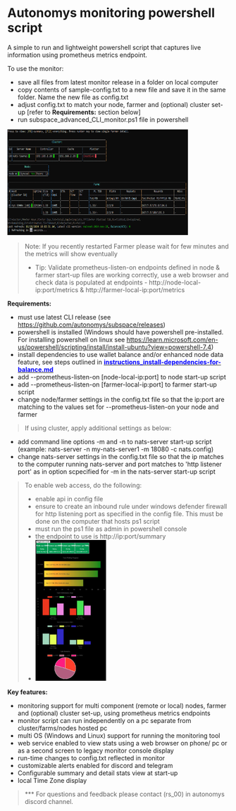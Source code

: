 # Autonomys monitoring powershell script
A simple to run and lightweight powershell script that captures live information using prometheus metrics endpoint.

To use the monitor:
- save all files from latest monitor release in a folder on local computer
- copy contents of sample-config.txt to a new file and save it in the same folder. Name the new file as config.txt
- adjust config.txt to match your node, farmer and (optional) cluster set-up [refer to **Requirements:** section below] 
- run subspace_advanced_CLI_monitor.ps1 file in powershell

<img src="https://github.com/irbujam/images/blob/main/summary.PNG" width="410" height="240" />
    
> Note: If you recently restarted Farmer please wait for few minutes and the metrics will show eventually
> - Tip: Validate prometheus-listen-on endpoints defined in node & farmer start-up files are working correctly, use a web browser and check data is populated at endpoints - http://node-local-ip:port/metrics & http://farmer-local-ip:port/metrics

**Requirements:**
- must use latest CLI release (see https://github.com/autonomys/subspace/releases)
- powershell is installed (Windows should have powershell pre-installed. For installing powershell on linux see https://learn.microsoft.com/en-us/powershell/scripting/install/install-ubuntu?view=powershell-7.4)
- install dependencies to use wallet balance and/or enhanced node data feature, see steps outlined in <b>[<font color=blue>instructions_install-dependencies-for-balance.md</font>](https://github.com/irbujam/ss_log_event_monitor/blob/main/instructions_install-dependencies-for-balance.md)</b>
- add --prometheus-listen-on [node-local-ip:port] to node start-up script
- add --prometheus-listen-on [farmer-local-ip:port] to farmer start-up script
- change node/farmer settings in the config.txt file so that the ip:port are matching to the values set for --prometheus-listen-on your node and farmer
  
> If using cluster, apply additional settings as below:
- add command line options -m <http listener port> and -n <server name> to nats-server start-up script (example: nats-server -n my-nats-server1 -m 18080 -c nats.config)
- change nats-server settings in the config.txt file so that the ip matches to the computer running nats-server and port matches to 'http listener port' as in option scpecified for -m in the nats-server start-up script 

> To enable web access, do the following:
> - enable api in config file
> - ensure to create an inbound rule under windows defender firewall for http listening port as specified in the config file. This must be done on the computer that hosts ps1 script
> - must run the ps1 file as admin in powershell console
> - the endpoint to use is http://ip:port/summary
> - <img src="https://github.com/irbujam/images/blob/main/web.JPG" width="160" height="320" />


**Key features:**
  - monitoring support for multi component (remote or local) nodes, farmer and (optional) cluster set-up, using prometheus metrics endpoints
  - monitor script can run independently on a pc separate from cluster/farms/nodes hosted pc 
  - multi OS (Windows and Linux) support for running the monitoring tool
  - web service enabled to view stats using a web browser on phone/ pc or as a second screen to legacy monitor console display
  - run-time changes to config.txt reflected in monitor
  - customizable alerts enabled for discord and telegram 
  - Configurable summary and detail stats view at start-up
  - local Time Zone display
  
>*** For questions and feedback please contact (rs_00) in autonomys discord channel.

